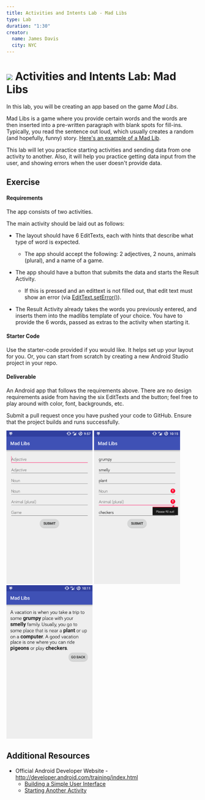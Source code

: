 ```yaml
---
title: Activities and Intents Lab - Mad Libs
type: Lab
duration: "1:30"
creator:
  name: James Davis
  city: NYC
---
```


# ![](https://ga-dash.s3.amazonaws.com/production/assets/logo-9f88ae6c9c3871690e33280fcf557f33.png) Activities and Intents Lab: Mad Libs

In this lab, you will be creating an app based on the game *Mad Libs*.

Mad Libs is a game where you provide certain words and the words are then inserted into a pre-written paragraph with blank spots for fill-ins. Typically, you read the sentence out loud, which usually creates a random (and hopefully, funny) story. [Here's an example of a Mad Lib](http://www.classroomjr.com/wp-content/uploads/2010/05/funny-mad-libs.gif).

This lab will let you practice starting activities and sending data from one activity to another. Also, it will help you practice getting data input from the user, and showing errors when the user doesn't provide data.

## Exercise

#### Requirements

The app consists of two activities.

The main activity should be laid out as follows:

* The layout should have 6 EditTexts, each with hints that describe what type of word is expected.
	* The app should accept the following: 2 adjectives, 2 nouns, animals (plural), and a name of a game.


* The app should have a button that submits the data and starts the Result Activity.

	* If this is pressed and an edittext is not filled out, that edit text must show an error (via [EditText.setError()](http://developer.android.com/reference/android/widget/TextView.html#setError(java.lang.CharSequence))).


* The Result Activity already takes the words you previously entered, and inserts them into the madlibs template of your choice. You have to provide the 6 words, passed as extras to the activity when starting it.

#### Starter Code

Use the starter-code provided if you would like. It helps set up your layout for you. Or, you can start from scratch by creating a new Android Studio project in your repo.

#### Deliverable

An Android app that follows the requirements above. There are no design requirements aside from having the six EditTexts and the button; feel free to play around with color, font, backgrounds, etc.

Submit a pull request once you have pushed your code to GitHub. Ensure that the project builds and runs successfully.

<img src="screenshots/main_screen.png" height="400px" /> <img src="screenshots/main_screen_with_errors.png" height="400px" /> <img src="screenshots/result_screen.png" height="400px" />


## Additional Resources

* Official Android Developer Website - http://developer.android.com/training/index.html
	* [Building a Simple User Interface](http://developer.android.com/training/basics/firstapp/building-ui.html)
	* [Starting Another Activity](http://developer.android.com/training/basics/firstapp/starting-activity.html)
